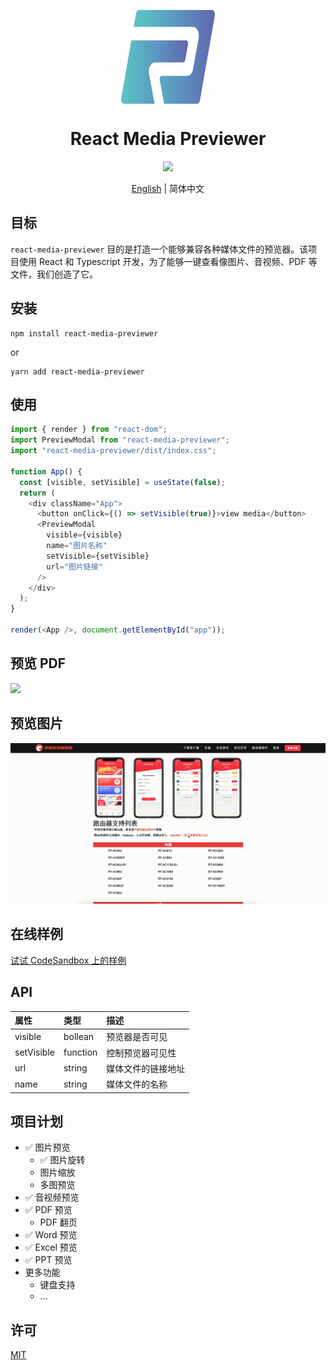 <p align="center">
  <img src="logo.png" align="center" width="150px" height="150px" />
</p>
<h1 align="center">React Media Previewer</h1>
<p align="center">
  <a href="https://drone.ruilisi.com/ruilisi/react-media-previewer" title="Build Status">
    <img src="https://drone.ruilisi.com/api/badges/ruilisi/react-media-previewer/status.svg?ref=refs/heads/master">
  </a>
</p>

<p align="center">
  <a href="README.md">English</a> | 简体中文
</p>

## 目标

`react-media-previewer` 目的是打造一个能够兼容各种媒体文件的预览器。该项目使用 React 和 Typescript 开发，为了能够一键查看像图片、音视频、PDF 等文件，我们创造了它。

## 安装

```
npm install react-media-previewer
```

or

```
yarn add react-media-previewer
```

## 使用

```js
import { render } from "react-dom";
import PreviewModal from "react-media-previewer";
import "react-media-previewer/dist/index.css";

function App() {
  const [visible, setVisible] = useState(false);
  return (
    <div className="App">
      <button onClick={() => setVisible(true)}>view media</button>
      <PreviewModal
        visible={visible}
        name="图片名称"
        setVisible={setVisible}
        url="图片链接"
      />
    </div>
  );
}

render(<App />, document.getElementById("app"));
```

## 预览 PDF

<img src="example.png" />

## 预览图片

<img src="example.gif" />

## 在线样例

[试试 CodeSandbox 上的样例](https://codesandbox.io/s/react-media-previewer-9teg9p)

## API

| 属性       | 类型     | 描述               |
| :--------- | :------- | :----------------- |
| visible    | bollean  | 预览器是否可见     |
| setVisible | function | 控制预览器可见性   |
| url        | string   | 媒体文件的链接地址 |
| name       | string   | 媒体文件的名称     |

## 项目计划

- ✅ 图片预览
  - ✅ 图片旋转
  - 图片缩放
  - 多图预览
- ✅ 音视频预览
- ✅ PDF 预览
  - PDF 翻页
- ✅ Word 预览
- ✅ Excel 预览
- ✅ PPT 预览
- 更多功能
  - 键盘支持
  - ...

## 许可

[MIT](https://github.com/ruilisi/react-media-previewer/blob/master/LICENSE.md)
